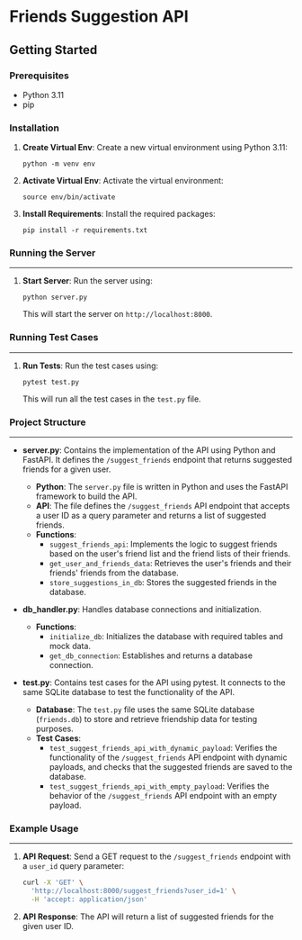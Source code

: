 **Friends Suggestion API**
=====================

**Getting Started**
-------------------

### Prerequisites

- Python 3.11
- pip

### Installation

1. **Create Virtual Env**: Create a new virtual environment using Python 3.11:
   ```
   python -m venv env
   ```
2. **Activate Virtual Env**: Activate the virtual environment:
   ```
   source env/bin/activate
   ```
3. **Install Requirements**: Install the required packages:
   ```
   pip install -r requirements.txt
   ```

### Running the Server
--------------------

1. **Start Server**: Run the server using:
   ```
   python server.py
   ```
   This will start the server on `http://localhost:8000`.

### Running Test Cases
----------------------

1. **Run Tests**: Run the test cases using:
   ```
   pytest test.py
   ```
   This will run all the test cases in the `test.py` file.

### Project Structure
-------------------

- **server.py**: Contains the implementation of the API using Python and FastAPI. It defines the `/suggest_friends` endpoint that returns suggested friends for a given user.
  - **Python**: The `server.py` file is written in Python and uses the FastAPI framework to build the API.
  - **API**: The file defines the `/suggest_friends` API endpoint that accepts a user ID as a query parameter and returns a list of suggested friends.
  - **Functions**:
    - `suggest_friends_api`: Implements the logic to suggest friends based on the user's friend list and the friend lists of their friends.
    - `get_user_and_friends_data`: Retrieves the user's friends and their friends' friends from the database.
    - `store_suggestions_in_db`: Stores the suggested friends in the database.

- **db_handler.py**: Handles database connections and initialization.
  - **Functions**:
    - `initialize_db`: Initializes the database with required tables and mock data.
    - `get_db_connection`: Establishes and returns a database connection.

- **test.py**: Contains test cases for the API using pytest. It connects to the same SQLite database to test the functionality of the API.
  - **Database**: The `test.py` file uses the same SQLite database (`friends.db`) to store and retrieve friendship data for testing purposes.
  - **Test Cases**:
    - `test_suggest_friends_api_with_dynamic_payload`: Verifies the functionality of the `/suggest_friends` API endpoint with dynamic payloads, and checks that the suggested friends are saved to the database.
    - `test_suggest_friends_api_with_empty_payload`: Verifies the behavior of the `/suggest_friends` API endpoint with an empty payload.

### Example Usage
-----------------

1. **API Request**: Send a GET request to the `/suggest_friends` endpoint with a `user_id` query parameter:
   ```sh
   curl -X 'GET' \
     'http://localhost:8000/suggest_friends?user_id=1' \
     -H 'accept: application/json'
   ```
2. **API Response**: The API will return a list of suggested friends for the given user ID.
